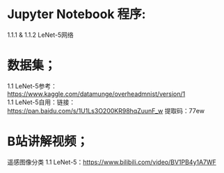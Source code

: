 # Jupyter Notebook 程序:  
1.1.1 & 1.1.2 LeNet-5网络  

# 数据集；  
1.1 LeNet-5参考：https://www.kaggle.com/datamunge/overheadmnist/version/1  
1.1 LeNet-5自用：链接：https://pan.baidu.com/s/1U1Ls3O200KR98hqZuunF_w  提取码：77ew  
 
# B站讲解视频；  
遥感图像分类 1.1 LeNet-5：https://www.bilibili.com/video/BV1PB4y1A7WF  

